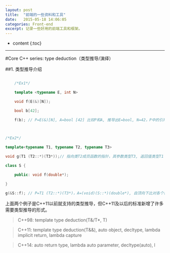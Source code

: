 ```yaml
---
layout: post
title:  "前端的一些资料和工具"
date:   2015-05-18 14:06:05
categories: Front-end
excerpt: 记录一些好用的前端工具和框架。
---
```


* content
{:toc}

---

#Core C++ series: type deduction（类型推导/演绎）

##1. 类型推导介绍

```C++

	/*Ex1*/

	template <typename E, int N>

	void f(E(&)[N]);

	bool b[42];

	f(b); // P=E(&)[N], A=bool [42] 比较P和A, 推导出E=bool, N=42，P中的引用修饰表明了推导的方法（数组不会退化转型成指针）

 

/*Ex2*/

template<typename T1, typename T2, typename T3>

void g(T1 (T2::*)(T3*));// 指向类T2成员函数的指针，其参数类型T3, 返回值类型T1

class S {

    public: void f(double*);

}

g(&S::f); // P=T1 (T2::*)(T3*)，A=(void)(S::*)(double*), 自顶向下比对各个构造，推导结果:T1=void, T2=S, T3=doule

```

上面两个例子是C++11以前就支持的类型推导，但C++11及以后的标准新增了许多需要类型推导的形式。

> C++98:  template type deduction(T&/T*, T)

> C++11:  template type deduction(T&&), auto object, decltype, lambda implicit return, lambda capture

> C++14:  auto return type, lambda auto parameter, decltype(auto), l
